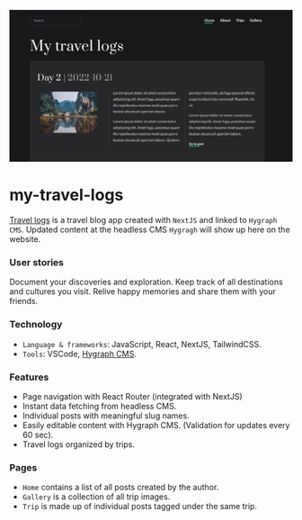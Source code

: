 ![my-travel-logs-coverImage](https://raw.githubusercontent.com/naomi-pham/my-travel-logs/main/daily-captures/public/Screenshot%202022-10-25%2010.44.45.png)

# my-travel-logs

[Travel logs](https://my-travel-logs.vercel.app/) is a travel blog app created with `NextJS` and linked to `Hygraph CMS`. Updated content at the headless CMS `Hygragh` will show up here on the website. 

### User stories 
Document your discoveries and exploration. Keep track of all destinations and cultures you visit. Relive happy memories and share them with your friends. 

### Technology
- `Language & frameworks`: JavaScript, React, NextJS, TailwindCSS.
- `Tools`: VSCode, [Hygraph CMS](https://app.hygraph.com/). 

### Features
- Page navigation with React Router (integrated with NextJS)
- Instant data fetching from headless CMS.
- Individual posts with meaningful slug names. 
- Easily editable content with Hygraph CMS. (Validation for updates every 60 sec). 
- Travel logs organized by trips.

### Pages
- `Home` contains a list of all posts created by the author. 
- `Gallery` is a collection of all trip images.
- `Trip` is made up of individual posts tagged under the same trip. 
